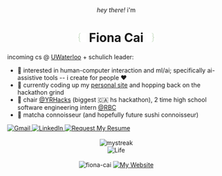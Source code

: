 <p align="center"><em>hey there!</em> i'm</p>

<h1 align="center">
  <img src="IMG_8044-removebg-preview.png" width="21"/>
  Fiona Cai
  <img src="IMG_8045-removebg-preview.png" width="21"/>
</h1>

incoming cs @ [UWaterloo](https://uwaterloo.ca/) + schulich leader:
- 🌱 interested in human-computer interaction and ml/ai; specifically ai-assistive tools -- i create for people ♥
- 🌱 currently coding up my [personal site](https://fiona-cai.vercel.app/) and hopping back on the hackathon grind
- 🌱 chair [@YRHacks](https://github.com/yrhacks) (biggest 🇨🇦 hs hackathon), 2 time high school software engineering intern [@RBC](https://www.rbc.com/about-rbc.html)
- 🍵 matcha connoisseur (and hopefully future sushi connoisseur)

<div style="display: flex; justify-content: space-between; width: 100;">
  <div style="display: block">
    <a href="mailto:fiona.cai899@gmail.com">
      <img src="https://img.shields.io/badge/-D14836?style=flat-square&logo=gmail&logoColor=white" alt="Gmail">
    </a>
    <a href="https://www.linkedin.com/in/fiona--cai/">
      <img src="https://img.shields.io/badge/linkedin-%230077B5.svg?style=flat-square&logo=linkedin&logoColor=white" alt="LinkedIn">
    </a>
    <a href="mailto:fiona.cai899@gmail.com?subject=Request%20for%20Resume&body=Dear%20Fiona,%0D%0A%0D%0A%0D%0A[Your%20Name]%0A[Your%20Company]%0D%0A[Your%20Contact%20Information]">
      <img src="https://img.shields.io/badge/request%20my%20resume-56744E.svg?style=flat-square&logo=readme&logoColor=white" alt="Request My Resume">
    </a>
    
  </div>
</div>

<br>

<div style="text-align: center;" align="center">
    <img src="https://nirzak-streak-stats.vercel.app/?user=fiona-cai&theme=ocean-gradient&hide_border=true&background=45%2C56744E%2C222D1F" alt="mystreak">
    <br/>
    <img src="https://img.shields.io/badge/academic_status-i%20got%20my%20IB%20diploma%20%26%20uni%20decisions-56744E" alt="Life">
  </div>

<br>

<div style="text-align: center;" align="right">
  <img src="https://komarev.com/ghpvc/?username=fiona-cai&label=Profile%20views&color=56744E&style=flat" alt="fiona-cai" />
    <a href="https://fiona-cai.vercel.app/">
  <img src="https://img.shields.io/website-up-down-green-red/http/shields.io" alt="My Website">
    </a>
</div>
